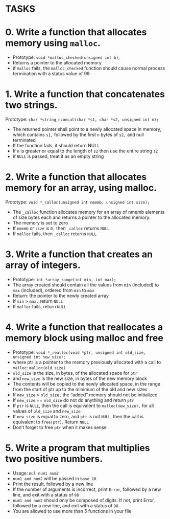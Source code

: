 # TASKS

# 0. Write a function that allocates memory using `malloc`.

* Prototype: `void *malloc_checked(unsigned int b)`;
* Returns a pointer to the allocated memory
* if `malloc` fails, the `malloc_checked` function should cause normal process termination with a status value of 98

# 1. Write a function that concatenates two strings.

Prototype: `char *string_nconcat(char *s1, char *s2, unsigned int n);`
* The returned pointer shall point to a newly allocated space in memory, which contains `s1,` followed by the first `n` bytes of `s2,` and null terminated
* If the function fails, it should return NULL
* If `n` is greater or equal to the length of `s2` then use the entire string `s2`
* if `NULL` is passed, treat it as an empty string


# 2. Write a function that allocates memory for an array, using malloc.

Prototype: `void *_calloc(unsigned int nmemb, unsigned int size);`
* The `_calloc` function allocates memory for an array of nmemb elements of size bytes each and returns a pointer to the allocated memory.
* The memory is set to zero
* If `nmemb` or `size` is `0,` then `_calloc` returns `NULL`
* If `malloc` fails, then `_calloc` returns `NULL`

# 3. Write a function that creates an array of integers.

* Prototype: `int *array_range(int min, int max);`
* The array created should contain all the values from `min` (included) to `max` (included), ordered from `min` to `max`
* Return: the pointer to the newly created array
* If `min` > `max,` return `NULL`
* If `malloc` fails, return `NULL`

# 4. Write a function that reallocates a memory block using malloc and free

* Prototype: `void *_realloc(void *ptr, unsigned int old_size, unsigned int new_size);`
* where ptr is a pointer to the memory previously allocated with a call to `malloc`: `malloc(old_size)`
* `old_size` is the size, in bytes, of the allocated space for `ptr`
* and `new_size` is the new size, in bytes of the new memory block
* The contents will be copied to the newly allocated space, in the range from the start of ptr up to the minimum of the old and new sizes
* If `new_size` > `old_size,` the “added” memory should not be initialized
* If `new_size` == `old_size` do not do anything and return `ptr`
* If `ptr` is `NULL`, then the call is equivalent to `malloc(new_size),` for all values of `old_size` and `new_size`
* If `new_size` is equal to zero, and `ptr` is not `NULL`, then the call is equivalent to `free(ptr)`. Return `NULL`
* Don’t forget to free `ptr` when it makes sense

# 5. Write a program that multiplies two positive numbers.

* Usage: `mul num1 num2`
* `num1 and num2` will be passed in `base 10`
* Print the result, followed by a new line
* If the number of arguments is incorrect, print `Error`, followed by a new line, and exit with a status of `98`
* `num1 and num2` should only be composed of digits. If not, print Error, followed by a new line, and exit with a status of `98`
* You are allowed to use more than 5 functions in your file
